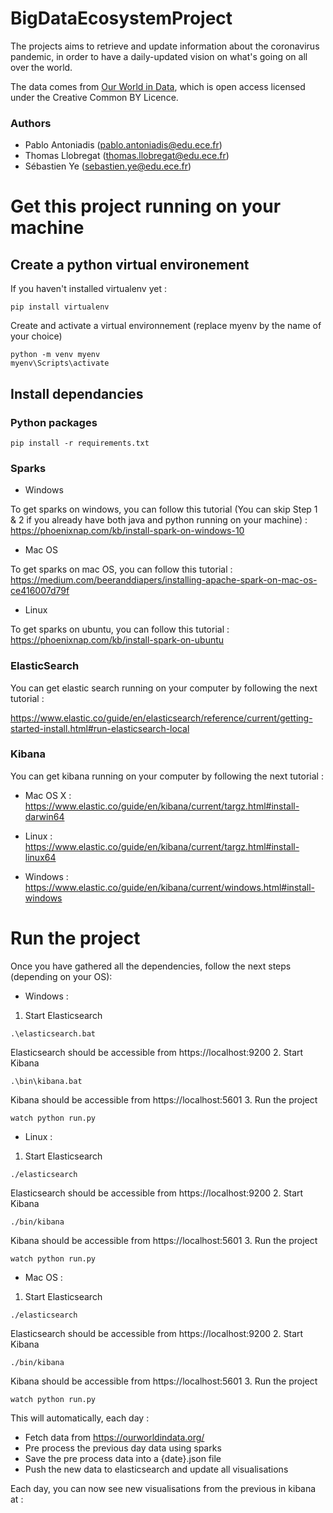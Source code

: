 # BigDataEcosystemProject

The projects aims to retrieve and update information about the coronavirus pandemic, in order to have a daily-updated vision on what's going on all over the world.

The data comes from [Our World in Data](https://ourworldindata.org/), which is open access licensed under the Creative Common BY Licence.

### Authors
* Pablo Antoniadis (pablo.antoniadis@edu.ece.fr)
* Thomas Llobregat (thomas.llobregat@edu.ece.fr)
* Sébastien Ye (sebastien.ye@edu.ece.fr)

# Get this project running on your machine

## Create a python virtual environement

If you haven't installed virtualenv yet :
```
pip install virtualenv
```

Create and activate a virtual environnement (replace myenv by the name of your choice)

```
python -m venv myenv
myenv\Scripts\activate
```

## Install dependancies

### Python packages

```
pip install -r requirements.txt
```

### Sparks

* Windows 

To get sparks on windows, you can follow this tutorial (You can skip Step 1 & 2 if you already have both java and python running on your machine) :
https://phoenixnap.com/kb/install-spark-on-windows-10

* Mac OS

To get sparks on mac OS, you can follow this tutorial :
https://medium.com/beeranddiapers/installing-apache-spark-on-mac-os-ce416007d79f

* Linux

To get sparks on ubuntu, you can follow this tutorial :
https://phoenixnap.com/kb/install-spark-on-ubuntu

### ElasticSearch

You can get elastic search running on your computer by following the next tutorial :

https://www.elastic.co/guide/en/elasticsearch/reference/current/getting-started-install.html#run-elasticsearch-local


### Kibana

You can get kibana running on your computer by following the next tutorial :

* Mac OS X :
https://www.elastic.co/guide/en/kibana/current/targz.html#install-darwin64

* Linux :
https://www.elastic.co/guide/en/kibana/current/targz.html#install-linux64

* Windows :
https://www.elastic.co/guide/en/kibana/current/windows.html#install-windows


# Run the project

Once you have gathered all the dependencies, follow the next steps (depending on your OS):

* Windows : 
1. Start Elasticsearch 
```
.\elasticsearch.bat
```
Elasticsearch should be accessible from https://localhost:9200
2. Start Kibana 
```
.\bin\kibana.bat
```
Kibana should be accessible from https://localhost:5601
3. Run the project 
```
watch python run.py
```

* Linux :
1. Start Elasticsearch 
```
./elasticsearch
```
Elasticsearch should be accessible from https://localhost:9200
2. Start Kibana
```
./bin/kibana
```
Kibana should be accessible from https://localhost:5601
3. Run the project 
```
watch python run.py
```

* Mac OS :
1. Start Elasticsearch 
```
./elasticsearch
```
Elasticsearch should be accessible from https://localhost:9200
2. Start Kibana
```
./bin/kibana
```
Kibana should be accessible from https://localhost:5601
3. Run the project 
```
watch python run.py
```


This will automatically, each day :
* Fetch data from https://ourworldindata.org/
* Pre process the previous day data using sparks
* Save the pre process data into a {date}.json file
* Push the new data to elasticsearch and update all visualisations

Each day, you can now see new visualisations from the previous in kibana at : 
